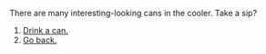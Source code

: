 There are many interesting-looking cans in the cooler. Take a sip?

1. [Drink a can.](https://github.com/BellaFa/BellaFa.github.io/tree/adventure-test/Start/Right/RedBull/Drink)
2. [Go back.](https://github.com/BellaFa/BellaFa.github.io/tree/adventure-test/Start/Right/RedBull)